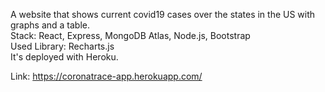 A website that shows current covid19 cases over the states in the US with graphs and a table. <br/>
Stack: React, Express, MongoDB Atlas, Node.js, Bootstrap <br/>
Used Library: Recharts.js <br/>
It's deployed with Heroku. <br/>

Link: https://coronatrace-app.herokuapp.com/
